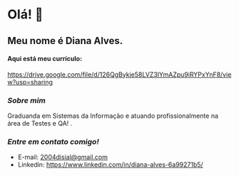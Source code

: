 # **Olá! 👋**


## Meu nome é Diana Alves.
#### Aqui está meu currículo:
<https://drive.google.com/file/d/126QgBykje58LVZ3IYmAZpu9iRYPxYnF8/view?usp=sharing>

### _Sobre mim_ 
Graduanda em Sistemas da Informação e atuando profissionalmente na área de Testes e QA! .

### _Entre em contato comigo!_
* E-mail: 2004disial@gmail.com
* Linkedin: <https://www.linkedin.com/in/diana-alves-6a99271b5/>
